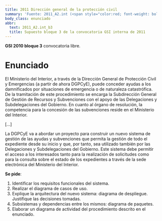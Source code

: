 ```yaml
---
title: 2011 Dirección general de la protección civil
summary: 'Fuente: 2011_A2.int (<span style="color:red; font-weight: bold;">incompleto</span>)'
body_class: enunciado
abbr:
  text: 2011_A2.int_b3
  title: Supuesto bloque 3 de la convocatoria GSI interna de 2011
---
```


**GSI 2010 bloque 3** convocatoria libre.

# Enunciado

El Ministerio del Interior, a través de la Dirección General de Protección Civil
y Emergencias (a partir de ahora DGPCyE), puede conceder ayudas a los
damnificados por situaciones de emergencia o de naturaleza catastrófica.
De la tramitación de este procedimiento se encarga la Subdirección General de
Gestión de Recursos y Subvenciones con el apoyo de las Delegaciones y
Subdelegaciones del Gobierno. En cuanto al órgano de resolución, la competencia
para la concesión de las subvenciones reside en el Ministerio del Interior.

[...]

La DGPCyE va a abordar un proyecto para construir un nuevo sistema de gestión
de las ayudas y subvenciones que permita la gestión de todo el expediente
desde su inicio y que, por tanto, sea utilizado también por las Delegaciones
y Subdelegaciones del Gobierno. Este sistema debe permitir el acceso a los
interesados tanto para la realización de solicitudes como para la consulta
sobre el estado de los expedientes a través de la sede electrónica del
Ministerio del Interior.

**Se pide**:

1. Identificar los requisitos funcionales del sistema.
2. Realizar el diagrama de casos de uso.
3. Explique la arquitectura del nuevo sistema: diagrama de despliegue.
Justifique las decisiones tomadas.
4. Subsistemas y dependencias entre los mismos: diagrama de paquetes.
5. Elaborar un diagrama de actividad del procedimiento descrito en el
enunciado.

